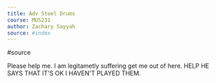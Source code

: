 ```yaml
---
title: Adv Steel Drums 
course: MUS231
author: Zachary Sayyah
source: #index
---
```


#source

Please help me. I am legitametly suffering get me out of here. HELP HE SAYS THAT IT'S OK I HAVEN'T PLAYED THEM.
